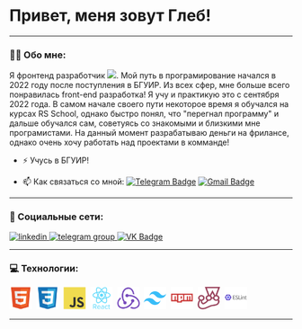 
# Привет, меня зовут Глеб!

---

### :man_technologist: Обо мне:

Я фронтенд разработчик <img src="https://media.giphy.com/media/WUlplcMpOCEmTGBtBW/giphy.gif" width="30px">. Мой путь в програмирование начался в 2022 году после поступления в БГУИР. Из всех сфер, мне больше всего понравилась front-end разработка! Я учу и практикую это с сентября 2022 года. В самом начале своего пути некоторое время я обучался на курсах RS School, однако быстро понял, что "перегнал программу" и дальше обучался сам, советуясь со знакомыми и близкими мне програмистами. На данный момент разрабатываю деньги на фрилансе, однако очень хочу работать над проектами в комманде!

- :zap: Учусь в БГУИР!

- :mailbox: Как связаться со мной: [![Telegram Badge](https://img.shields.io/badge/-krammer4-blue?style=flat&logo=Telegram&logoColor=white)](https://t.me/krammer4) [![Gmail Badge](https://img.shields.io/badge/-Gmail-red?style=flat&logo=Gmail&logoColor=white)](mailto:bukatovgleb566@gmail.com)

---

### 🤝 Социальные сети:

  <div id="badges">
    <a href="https://www.linkedin.com/in/%D0%B4%D0%B0%D0%BD%D0%B8%D0%B8%D0%BB-%D0%BB%D0%B0%D0%BF%D0%B0%D1%80%D0%B5%D0%B2%D0%B8%D1%87-726312276/" target="_blank">
      <img src="https://cdn-icons-png.flaticon.com/512/2504/2504799.png" width="40" height="40" alt="linkedin" />
    </a>
    <a href="https://t.me/harmyruf" target="_blank">
      <img src="https://cdn-icons-png.flaticon.com/512/2111/2111646.png" width="40" height="40" alt="telegram group" />
    </a>
    <a href="https://vk.com/skatilsya_parnisha" target="_blank">
      <img src="https://cdn-icons-png.flaticon.com/512/145/145813.png" width="40" height="40" alt="VK Badge"/>
    </a>
  </div>

---

### 💻 Технологии:

<div>
  <img src="https://github.com/devicons/devicon/blob/master/icons/html5/html5-original.svg" title="html5" alt="html5" width="40" height="40"/>&nbsp;
  <img src="https://github.com/devicons/devicon/blob/master/icons/css3/css3-original.svg" title="css" alt="css" width="40" height="40"/>&nbsp;
  <img src="https://github.com/devicons/devicon/blob/master/icons/javascript/javascript-original.svg" title="javascript" alt="javascript" width="40" height="40"/>&nbsp;
  <img src="https://github.com/devicons/devicon/blob/master/icons/react/react-original-wordmark.svg" title="C" alt="C" width="40" height="40"/>&nbsp;
  <img src="https://github.com/devicons/devicon/blob/master/icons/redux/redux-original.svg" title="C" alt="C" width="40" height="40"/>&nbsp;
  <img src="https://github.com/devicons/devicon/blob/master/icons/tailwindcss/tailwindcss-plain.svg" title="C" alt="C" width="40" height="40"/>&nbsp;
  <img src="https://github.com/devicons/devicon/blob/master/icons/npm/npm-original-wordmark.svg" title="C" alt="C" width="40" height="40"/>&nbsp;
  <img src="https://github.com/devicons/devicon/blob/master/icons/jest/jest-plain.svg" title="C" alt="C" width="40" height="40"/>&nbsp;
  <img src="https://github.com/devicons/devicon/blob/master/icons/eslint/eslint-original-wordmark.svg" title="C" alt="C" width="40" height="40"/>&nbsp;
</div>

---
